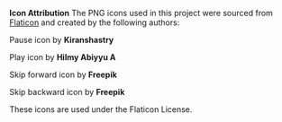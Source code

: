 **Icon Attribution**
The PNG icons used in this project were sourced from [Flaticon](https://www.flaticon.com) and created by the following authors:

Pause icon by **Kiranshastry**

Play icon by **Hilmy Abiyyu A**

Skip forward icon by **Freepik**

Skip backward icon by **Freepik**

These icons are used under the Flaticon License.
